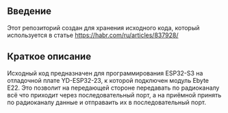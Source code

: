 ## Введение
Этот репозиторий создан для хранения исходного кода, который используется в статье https://habr.com/ru/articles/837928/

## Краткое описание 
Исходный код предназначен для программирования ESP32-S3 на отладочной плате YD-ESP32-23, к которой подключен модуль Ebyte E22.
Это позволит на передающей стороне передавать по радиоканалу всё что приходит через последовательный порт, а на приёмной принять по радиоканалу данные и отправаить их в последовательный порт.
